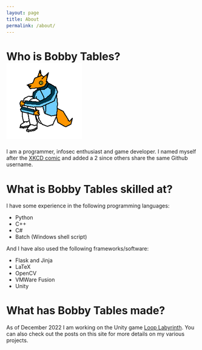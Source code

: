 ```yaml
---
layout: page
title: About
permalink: /about/
---
```


# Who is Bobby Tables? ![my character](/assets/images/github_fox.png)
I am a programmer, infosec enthusiast and game developer. I named myself after the [XKCD comic](https://xkcd.com/327/) and added a 2 since others share the same Github username.

# What is Bobby Tables skilled at?
I have some experience in the following programming languages:
- Python
- C++
- C#
- Batch (Windows shell script)

And I have also used the following frameworks/software:
- Flask and Jinja
- LaTeX
- OpenCV
- VMWare Fusion
- Unity

# What has Bobby Tables made?
As of December 2022 I am working on the Unity game [Loop Labyrinth](https://github.com/bobby-tables2/Loop-Labyrinth). You can also check out the posts on this site for more details on my various projects.
